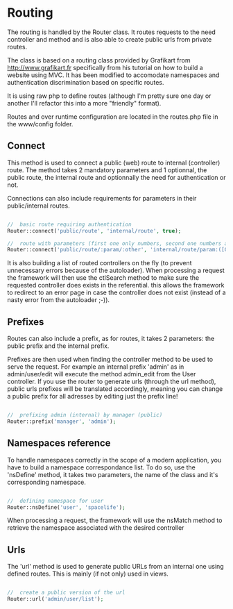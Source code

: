 # Routing

The routing is handled by the Router class. It routes requests to the need controller and method and is also able to create public urls from private routes.

The class is based on a routing class provided by Grafikart from http://www.grafikart.fr specifically from his tutorial on how to build a website using MVC. It has been modified to accomodate namespaces and authentication discrimination based on specific routes.

It is using raw php to define routes (although I'm pretty sure one day or another I'll refactor this into a more "friendly" format).

Routes and over runtime configuration are located in the routes.php file in the www/config folder.

## Connect

This method is used to connect a public (web) route to internal (controller) route. The method takes 2 mandatory parameters and 1 optionnal, the public route, the internal route and optionnally the need for authentication or not.

Connections can also include requirements for parameters in their public/internal routes.

```php

//  basic route requiring authentication
Router::connect('public/route', 'internal/route', true);

//  route with parameters (first one only numbers, second one numbers and letters (both caps and regular))
Router::connect('public/route/:param/:other', 'internal/route/param:([0-9]*)/other:([0-9a-zA-Z]*)', true);

```

It is also building a list of routed controllers on the fly (to prevent unnecessary errors because of the autoloader). When processing a request the framework will then use the ctlSearch method to make sure the requested controller does exists in the referential. this allows the framework to redirect to an error page in case the controller does not exist (instead of a nasty error from the autoloader ;-)).

## Prefixes

Routes can also include a prefix, as for routes, it takes 2 parameters: the public prefix and the internal prefix.

Prefixes are then used when finding the controller method to be used to serve the request. For example an internal prefix 'admin' as in admin/user/edit will execute the method admin_edit from the User controller. If you use the router to generate urls (through the url method), public urls prefixes will be translated accordingly, meaning you can change a public prefix for all adresses by editing just the prefix line!

```php

//  prefixing admin (internal) by manager (public)
Router::prefix('manager', 'admin');

```

## Namespaces reference

To handle namespaces correctly in the scope of a modern application, you have to build a namespace correspondance list. To do so, use the 'nsDefine' method, it takes two parameters, the name of the class and it's corresponding namespace.

```php

//  defining namespace for user
Router::nsDefine('user', 'spacelife');

```

When processing a request, the framework will use the nsMatch method to retrieve the namespace associated with the desired controller

## Urls

The 'url' method is used to generate public URLs from an internal one using defined routes. This is mainly (if not only) used in views.

```php

//  create a public version of the url
Router::url('admin/user/list');

```
